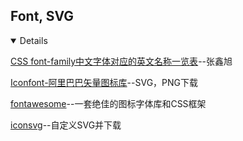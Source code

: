 ## Font, SVG
<details open>

[CSS font-family中文字体对应的英文名称一览表](https://www.zhangxinxu.com/study/201703/font-family-chinese-english.html)--张鑫旭

[Iconfont-阿里巴巴矢量图标库](https://www.iconfont.cn/)--SVG，PNG下载

[fontawesome](https://fontawesome.dashgame.com/)--一套绝佳的图标字体库和CSS框架


[iconsvg](https://iconsvg.xyz/)--自定义SVG并下载

</details>
